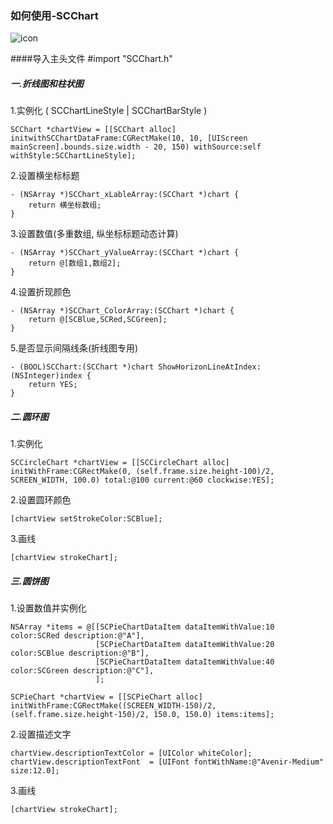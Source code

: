 ### 如何使用-SCChart

![icon](http://img03.taobaocdn.com/imgextra/i3/135480037/TB2J558cXXXXXXuXXXXXXXXXXXX_!!135480037.gif)

####导入主头文件
    #import "SCChart.h"
    
##### 一.折线图和柱状图
1.实例化 ( SCChartLineStyle | SCChartBarStyle ) 

    SCChart *chartView = [[SCChart alloc] initwithSCChartDataFrame:CGRectMake(10, 10, [UIScreen mainScreen].bounds.size.width - 20, 150) withSource:self withStyle:SCChartLineStyle];

2.设置横坐标标题

    - (NSArray *)SCChart_xLableArray:(SCChart *)chart {
	    return 横坐标数组;
    }
    
3.设置数值(多重数组, 纵坐标标题动态计算)

    - (NSArray *)SCChart_yValueArray:(SCChart *)chart {
	    return @[数组1,数组2];
    }
    
4.设置折现颜色

    - (NSArray *)SCChart_ColorArray:(SCChart *)chart {
	    return @[SCBlue,SCRed,SCGreen];
    }

5.是否显示间隔线条(折线图专用)

    - (BOOL)SCChart:(SCChart *)chart ShowHorizonLineAtIndex:(NSInteger)index {
	    return YES;
    }
##### 二.圆环图
1.实例化

    SCCircleChart *chartView = [[SCCircleChart alloc] initWithFrame:CGRectMake(0, (self.frame.size.height-100)/2, SCREEN_WIDTH, 100.0) total:@100 current:@60 clockwise:YES];

2.设置圆环颜色

    [chartView setStrokeColor:SCBlue];
    
3.画线

    [chartView strokeChart];
    
##### 三.圆饼图
1.设置数值并实例化
    
    NSArray *items = @[[SCPieChartDataItem dataItemWithValue:10 color:SCRed description:@"A"],
                       [SCPieChartDataItem dataItemWithValue:20 color:SCBlue description:@"B"],
                       [SCPieChartDataItem dataItemWithValue:40 color:SCGreen description:@"C"],
                       ];

    SCPieChart *chartView = [[SCPieChart alloc] initWithFrame:CGRectMake((SCREEN_WIDTH-150)/2, (self.frame.size.height-150)/2, 150.0, 150.0) items:items];

2.设置描述文字

    chartView.descriptionTextColor = [UIColor whiteColor];
    chartView.descriptionTextFont  = [UIFont fontWithName:@"Avenir-Medium" size:12.0];
    
3.画线

    [chartView strokeChart];
